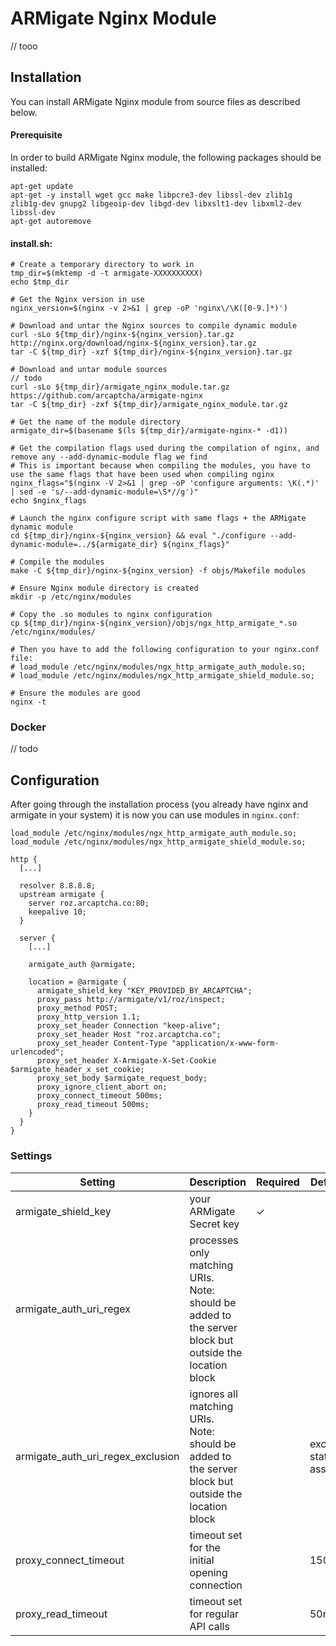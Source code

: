 # ARMigate Nginx Module

// tooo

## Installation

You can install ARMigate Nginx module from source files as described below.

#### Prerequisite

In order to build ARMigate Nginx module, the following packages should be installed:

```shell
apt-get update
apt-get -y install wget gcc make libpcre3-dev libssl-dev zlib1g zlib1g-dev gnupg2 libgeoip-dev libgd-dev libxslt1-dev libxml2-dev libssl-dev
apt-get autoremove
```

#### install.sh:

```shell
# Create a temporary directory to work in
tmp_dir=$(mktemp -d -t armigate-XXXXXXXXXX)
echo $tmp_dir

# Get the Nginx version in use
nginx_version=$(nginx -v 2>&1 | grep -oP 'nginx\/\K([0-9.]*)')

# Download and untar the Nginx sources to compile dynamic module
curl -sLo ${tmp_dir}/nginx-${nginx_version}.tar.gz http://nginx.org/download/nginx-${nginx_version}.tar.gz
tar -C ${tmp_dir} -xzf ${tmp_dir}/nginx-${nginx_version}.tar.gz

# Download and untar module sources
// todo
curl -sLo ${tmp_dir}/armigate_nginx_module.tar.gz https://github.com/arcaptcha/armigate-nginx
tar -C ${tmp_dir} -zxf ${tmp_dir}/armigate_nginx_module.tar.gz

# Get the name of the module directory
armigate_dir=$(basename $(ls ${tmp_dir}/armigate-nginx-* -d1))

# Get the compilation flags used during the compilation of nginx, and remove any --add-dynamic-module flag we find
# This is important because when compiling the modules, you have to use the same flags that have been used when compiling nginx
nginx_flags="$(nginx -V 2>&1 | grep -oP 'configure arguments: \K(.*)' | sed -e 's/--add-dynamic-module=\S*//g')"
echo $nginx_flags

# Launch the nginx configure script with same flags + the ARMigate dynamic module
cd ${tmp_dir}/nginx-${nginx_version} && eval "./configure --add-dynamic-module=../${armigate_dir} ${nginx_flags}"

# Compile the modules
make -C ${tmp_dir}/nginx-${nginx_version} -f objs/Makefile modules

# Ensure Nginx module directory is created
mkdir -p /etc/nginx/modules

# Copy the .so modules to nginx configuration
cp ${tmp_dir}/nginx-${nginx_version}/objs/ngx_http_armigate_*.so /etc/nginx/modules/

# Then you have to add the following configuration to your nginx.conf file:
# load_module /etc/nginx/modules/ngx_http_armigate_auth_module.so;
# load_module /etc/nginx/modules/ngx_http_armigate_shield_module.so;

# Ensure the modules are good
nginx -t
```

### Docker

// todo

## Configuration

After going through the installation process (you already have nginx and armigate in your system) it is now you can use
modules in `nginx.conf`:

```
load_module /etc/nginx/modules/ngx_http_armigate_auth_module.so;
load_module /etc/nginx/modules/ngx_http_armigate_shield_module.so;

http {
  [...]
  
  resolver 8.8.8.8;
  upstream armigate {
    server roz.arcaptcha.co:80;
    keepalive 10;
  }

  server {
    [...]
  
    armigate_auth @armigate;

    location = @armigate {
      armigate_shield_key "KEY_PROVIDED_BY_ARCAPTCHA";
      proxy_pass http://armigate/v1/roz/inspect;
      proxy_method POST;
      proxy_http_version 1.1;
      proxy_set_header Connection "keep-alive";
      proxy_set_header Host "roz.arcaptcha.co";
      proxy_set_header Content-Type "application/x-www-form-urlencoded";
      proxy_set_header X-Armigate-X-Set-Cookie $armigate_header_x_set_cookie;
      proxy_set_body $armigate_request_body;
      proxy_ignore_client_abort on;
      proxy_connect_timeout 500ms;
      proxy_read_timeout 500ms;
    }
  }
}
```

### Settings

| Setting                           | Description                                                                                                 | Required | Default               |
|-----------------------------------|-------------------------------------------------------------------------------------------------------------|----------|-----------------------|
| armigate_shield_key               | your ARMigate Secret key	                                                                                   | &check;  |                       |
| armigate_auth_uri_regex           | processes only matching URIs. <br> Note: should be added to the server block but outside the location block |          |                       |
| armigate_auth_uri_regex_exclusion | ignores all matching URIs. <br> Note: should be added to the server block but outside the location block    |          | exclude static assets |
| proxy_connect_timeout             | timeout set for the initial opening connection                                                              |          | 150ms                 |
| proxy_read_timeout                | timeout set for regular API calls	                                                                          |          | 50ms                  |
